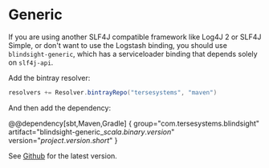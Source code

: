 # Generic

If you are using another SLF4J compatible framework like Log4J 2 or SLF4J Simple, or don't want to use the Logstash binding, you should use `blindsight-generic`, which has a serviceloader binding that depends solely on `slf4j-api`.

Add the bintray resolver:

```scala
resolvers += Resolver.bintrayRepo("tersesystems", "maven")
```

And then add the dependency:

@@dependency[sbt,Maven,Gradle] {
  group="com.tersesystems.blindsight"
  artifact="blindsight-generic_$scala.binary.version$"
  version="$project.version.short$"
}

See [Github](https://github.com/tersesystems/blindsight#blindsight) for the latest version.
